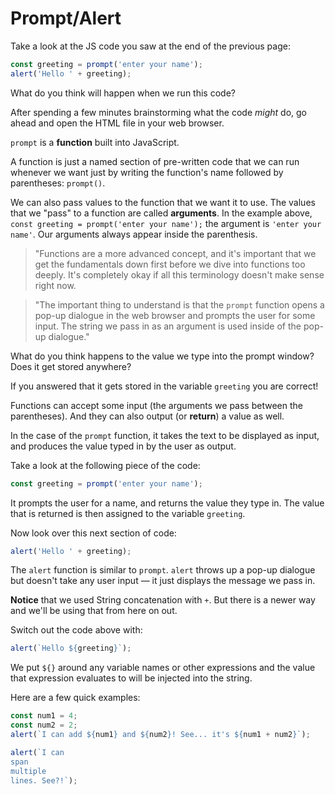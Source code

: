 # Prompt/Alert

Take a look at the JS code you saw at the end of the previous page:

```javascript
const greeting = prompt('enter your name');
alert('Hello ' + greeting);
```

What do you think will happen when we run this code?

After spending a few minutes brainstorming what the code _might_ do, go ahead and open the HTML file in your web browser.

`prompt` is a **function** built into JavaScript.

A function is just a named section of pre-written code that we can run whenever we want just by writing the function's name followed by parentheses: `prompt()`.

We can also pass values to the function that we want it to use. The values that we "pass" to a function are called **arguments**. In the example above, `const greeting = prompt('enter your name');` the argument is `'enter your name'`. Our arguments always appear inside the parenthesis.

> "Functions are a more advanced concept, and it's important that we get the fundamentals down first before we dive into functions too deeply. It's completely okay if all this terminology doesn't make sense right now.

> "The important thing to understand is that the `prompt` function opens a pop-up dialogue in the web browser and prompts the user for some input. The string we pass in as an argument is used inside of the pop-up dialogue."

What do you think happens to the value we type into the prompt window? Does it get stored anywhere?

If you answered that it gets stored in the variable `greeting` you are correct!

Functions can accept some input \(the arguments we pass between the parentheses\). And they can also output \(or **return**\) a value as well.

In the case of the `prompt` function, it takes the text to be displayed as input, and produces the value typed in by the user as output.

Take a look at the following piece of the code:

```javascript
const greeting = prompt('enter your name');
```

It prompts the user for a name, and returns the value they type in. The value that is returned is then assigned to the variable `greeting`.

Now look over this next section of code:

```javascript
alert('Hello ' + greeting);
```

The `alert` function is similar to `prompt`. `alert` throws up a pop-up dialogue but doesn't take any user input — it just displays the message we pass in.

**Notice** that we used String concatenation with `+`. But there is a newer way and we'll be using that from here on out.

Switch out the code above with:

```javascript
alert(`Hello ${greeting}`);
```

We put `${}` around any variable names or other expressions and the value that expression evaluates to will be injected into the string.

Here are a few quick examples:

```javascript
const num1 = 4;
const num2 = 2;
alert(`I can add ${num1} and ${num2}! See... it's ${num1 + num2}`);

alert(`I can 
span
multiple
lines. See?!`);
```

